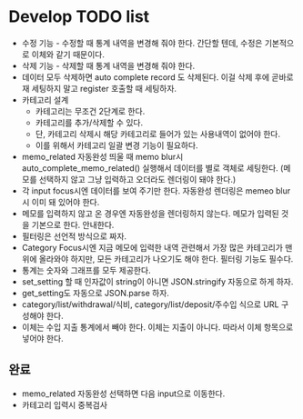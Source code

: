Develop TODO list
==================

* 수정 기능 - 수정할 때 통계 내역을 변경해 줘야 한다. 간단할 텐데, 수정은 기본적으로 이체와 같기 때문이다.
* 삭제 기능 - 삭제할 때 통계 내역을 변경해 줘야 한다.
* 데이터 모두 삭제하면 auto complete record 도 삭제된다. 이걸 삭제 후에 곧바로 재 세팅하지 말고 register 호출할 때 세팅하자.
* 카테고리 설계
    - 카테고리는 무조건 2단계로 한다.
    - 카테고리를 추가/삭제할 수 있다.
    - 단, 카테고리 삭제시 해당 카테고리로 들어가 있는 사용내역이 없어야 한다.
    - 이를 위해서 카테고리 일괄 변경 기능이 필요하다.
* memo_related 자동완성 띄울 때 memo blur시 auto_complete_memo_related() 실행해서 데이터를 별로 객체로 세팅한다. (메모를 선택하지 않고 그냥 입력하고 오더라도 렌더링이 돼야 한다.)
* 각 input focus시엔 데이터를 보여 주기만 한다. 자동완성 렌더링은 memeo blur시 이미 돼 있어야 한다.
* 메모를 입력하지 않고 온 경우엔 자동완성을 렌더링하지 않는다. 메모가 입력된 것을 기본으로 한다. 안내한다.
* 필터링은 선언적 방식으로 짜자.
* Category Focus시엔 지금 메모에 입력한 내역 관련해서 가장 많은 카테고리가 맨 위에 올라와야 하지만, 모든 카테고리가 나오기도 해야 한다. 필터링 기능도 필수다.
* 통계는 숫자와 그래프를 모두 제공한다.
* set_setting 할 때 인자값이 string이 아니면 JSON.stringify 자동으로 하게 하자.
* get_setting도 자동으로 JSON.parse 하자.
* category/list/withdrawal/식비, category/list/deposit/주수입 식으로 URL 구성해야 한다.
* 이체는 수입 지출 통계에서 빼야 한다. 이체는 지출이 아니다. 따라서 이체 항목으로 넣어야 한다.


완료
----

* memo_related 자동완성 선택하면 다음 input으로 이동한다.
* 카테고리 입력시 중복검사
